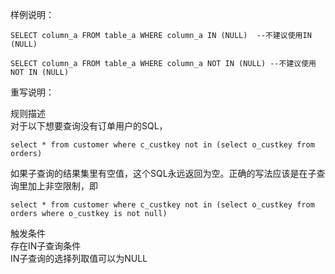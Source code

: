 样例说明：

```
SELECT column_a FROM table_a WHERE column_a IN (NULL)  --不建议使用IN (NULL)
```
```
SELECT column_a FROM table_a WHERE column_a NOT IN (NULL) --不建议使用NOT IN (NULL)
```

重写说明：

规则描述  
对于以下想要查询没有订单用户的SQL，
```
select * from customer where c_custkey not in (select o_custkey from orders)
```
如果子查询的结果集里有空值，这个SQL永远返回为空。正确的写法应该是在子查询里加上非空限制，即
```
select * from customer where c_custkey not in (select o_custkey from orders where o_custkey is not null)
```

触发条件  
存在IN子查询条件  
IN子查询的选择列取值可以为NULL
